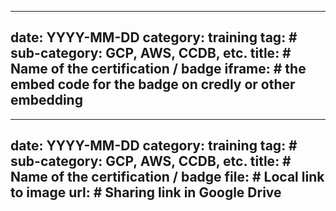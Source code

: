 <!-- ONLINE RESSOURCE TEMPLATE -->
---
date: YYYY-MM-DD
category: training
tag: # sub-category: GCP, AWS, CCDB, etc.
title: # Name of the certification / badge
iframe: # the embed code for the badge on credly or other embedding
---

<!-- PDF RESSOURCE TEMPLATE -->
---
date: YYYY-MM-DD
category: training
tag: # sub-category: GCP, AWS, CCDB, etc.
title: # Name of the certification / badge
file: # Local link to image
url: # Sharing link in Google Drive
---

<!-- NO BODY CONTENT IN THESE FILES -->